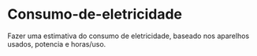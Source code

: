 # Consumo-de-eletricidade
Fazer uma estimativa do consumo de eletricidade, baseado nos aparelhos usados, potencia e horas/uso.
